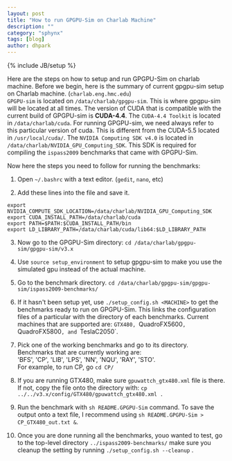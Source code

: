 ```yaml
---
layout: post
title: "How to run GPGPU-Sim on Charlab Machine"
description: ""
category: "sphynx"
tags: [blog]
author: dhpark
---
```

{% include JB/setup %}

Here are the steps on how to setup and run GPGPU-Sim on charlab machine.
Before we begin, here is the summary of current gpgpu-sim setup on Charlab machine. (`charlab.eng.hmc.edu`)  
`GPGPU-sim` is located on `/data/charlab/gpgpu-sim`. This is where gpgpu-sim will be located at all times. The version of CUDA that is compatible with the current build of GPGPU-sim is **CUDA-4.4**. The `CUDA-4.4 Toolkit` is located in `/data/charlab/cuda`. For running GPGPU-sim, we need always refer to this particular version of cuda. This is different from the CUDA-5.5 located in `/usr/local/cuda/`. The `NVIDIA Computing SDK v4.0` is located in `/data/charlab/NVIDIA_GPU_Computing_SDK`. This SDK is required for compiling the `ispass2009` benchmarks that came with GPGPU-Sim.  

Now here the steps you need to follow for running the benchmarks:  
1. Open `~/.bashrc` with a text editor. (`gedit`, `nano`, etc)  

2. Add these lines into the file and save it.  
```
export NVIDIA_COMPUTE_SDK_LOCATION=/data/charlab/NVIDIA_GPU_Computing_SDK  
export CUDA_INSTALL_PATH=/data/charlab/cuda  
export PATH=$PATH:$CUDA_INSTALL_PATH/bin  
export LD_LIBRARY_PATH=/data/charlab/cuda/lib64:$LD_LIBRARY_PATH  
```

3. Now go to the GPGPU-Sim directory: `cd /data/charlab/gpgpu-sim/gpgpu-sim/v3.x`  

4. Use `source setup_environment` to setup gpgpu-sim to make you use the simulated gpu instead of the actual machine.

5. Go to the benchmark directory. `cd /data/charlab/gpgpu-sim/gpgpu-sim/ispass2009-benchmarks/`  

6. If it hasn't been setup yet, use `./setup_config.sh <MACHINE>` to get the benchmarks ready to run on GPGPU-Sim. This links the configuration files of a particular <MACHINE> with the directory of each benchmarks. Current machines that are supported are: `GTX480, `QuadroFX5600`, `QuadroFX5800`, and `TeslaC2050`.  

7. Pick one of the working benchmarks and go to its directory. Benchmarks that are currently working are:  
'BFS', 'CP', 'LIB', 'LPS', 'NN', 'NQU', 'RAY', 'STO'.  
For example, to run CP, go `cd CP/`

8. If you are running GTX480, make sure `gpuwattch_gtx480.xml` file is there. If not, copy the file onto the directory with: `cp ../../v3.x/config/GTX480/gpuwattch_gtx480.xml . `

9. Run the benchmark with `sh README.GPGPU-Sim` command. To save the output onto a text file, I recommend using `sh README.GPGPU-Sim > CP_GTX480_out.txt &`. 

10. Once you are done running all the benchmarks, youo wanted to test, go to the top-level directory `../ispass2009-benchmarks/` make sure you cleanup the setting by running `./setup_config.sh --cleanup` .












